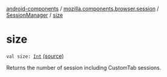 [android-components](../../index.md) / [mozilla.components.browser.session](../index.md) / [SessionManager](index.md) / [size](./size.md)

# size

`val size: `[`Int`](https://kotlinlang.org/api/latest/jvm/stdlib/kotlin/-int/index.html) [(source)](https://github.com/mozilla-mobile/android-components/blob/master/components/browser/session/src/main/java/mozilla/components/browser/session/SessionManager.kt#L82)

Returns the number of session including CustomTab sessions.

